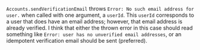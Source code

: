 `Accounts.sendVerificationEmail` throws `Error: No such email address for user.` when called with one argument, a `userId`. This `userId` corresponds to a user that does have an email address; however, that email address is already verified. I think that either the thrown error in this case should read something like `Error: user has no unverified email addresses`, or an idempotent verification email should be sent (preferred).
